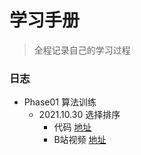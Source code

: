 
# 学习手册

> 全程记录自己的学习过程

### 日志

+ Phase01 算法训练
  + 2021.10.30 选择排序
    + 代码  [地址](https://github.com/BianXuerui/myLearn/blob/main/10-30selectionSort/01.js)
    + B站视频  [地址](https://space.bilibili.com/253657021?spm_id_from=333.788.b_765f7570696e666f.1)